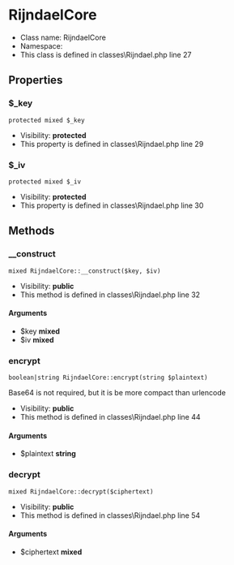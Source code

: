 RijndaelCore
===============






* Class name: RijndaelCore
* Namespace: 
* This class is defined in classes\Rijndael.php line 27





Properties
----------


### $_key

    protected mixed $_key





* Visibility: **protected**
* This property is defined in classes\Rijndael.php line 29


### $_iv

    protected mixed $_iv





* Visibility: **protected**
* This property is defined in classes\Rijndael.php line 30


Methods
-------


### __construct

    mixed RijndaelCore::__construct($key, $iv)





* Visibility: **public**
* This method is defined in classes\Rijndael.php line 32


#### Arguments
* $key **mixed**
* $iv **mixed**



### encrypt

    boolean|string RijndaelCore::encrypt(string $plaintext)

Base64 is not required, but it is be more compact than urlencode



* Visibility: **public**
* This method is defined in classes\Rijndael.php line 44


#### Arguments
* $plaintext **string**



### decrypt

    mixed RijndaelCore::decrypt($ciphertext)





* Visibility: **public**
* This method is defined in classes\Rijndael.php line 54


#### Arguments
* $ciphertext **mixed**


